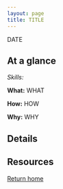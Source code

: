 ```yaml
---
layout: page
title: TITLE
---
```


DATE

## At a glance

_Skills:_

**What:** WHAT

**How:** HOW

**Why:** WHY

## Details

## Resources

[Return home]({{site.url}})
